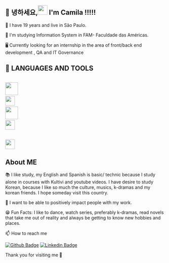 ## 👋 녕하세요,<img src=https://github.com/TheDudeThatCode/TheDudeThatCode/blob/master/Assets/Earth.gif width="30"> I'm Camila !!!!!

🎈 I have 19 years and live in São Paulo.

🏫 I'm studying Information System in FAM- Faculdade das Américas.

🖥️ Currently looking for an internship in the area of front/back end development , QA and IT Governance

## 📖 LANGUAGES AND TOOLS<br>
   
<code>  <img src="https://cdn.jsdelivr.net/gh/devicons/devicon/icons/html5/html5-original-wordmark.svg" width="40"/></code> 
<code> <img src="https://cdn.jsdelivr.net/gh/devicons/devicon/icons/css3/css3-original.svg"  width="30"/></code> 
<code>  <img src="https://cdn.jsdelivr.net/gh/devicons/devicon/icons/postgresql/postgresql-original.svg"  width="40"/></code>
<code>  <img src="https://cdn.jsdelivr.net/gh/devicons/devicon/icons/javascript/javascript-original.svg" height= "30" width="30"/> </code>  
<code>  <img src="https://cdn.jsdelivr.net/gh/devicons/devicon/icons/python/python-original.svg"  width="30"/></code>                   

  
 ## About ME
  
📚 I like study, my English and Spanish is basic/ technic because I study alone in courses with Kultivi and youtube videos.
I have desire to study Korean, because I like so much the culture, musics, k-dramas and my korean friends. I hope someday visit this country.

🌻 I want to be able to positively impact people with my work.

😁 Fun Facts: I like to dance, watch series, preferably k-dramas, read novels that take me out of reality and always be getting to know new hobbies and places.
 
📫 How to reach me 


[![Github Badge](https://img.shields.io/badge/-Github-000?style=flat-square&logo=Github&logoColor=white&link=LINK_GIT)](https://github.com/camjla)
[![Linkedin Badge](https://img.shields.io/badge/-LinkedIn-blue?style=flat-square&logo=Linkedin&logoColor=white&link=https://www.linkedin.com/in/camila-tronco/)](https://www.linkedin.com/in/camila-tronco/) 


Thank you for visiting me 💙




<!---
camjla/camjla is a ✨ special ✨ repository because its `README.md` (this file) appears on your GitHub profile.
You can click the Preview link to take a look at your changes.
--->
